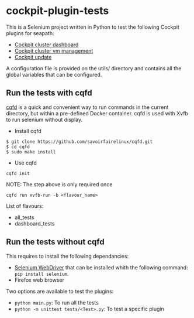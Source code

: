 <!-- Copyright (C) 2024 Savoir-faire Linux Inc.
SPDX-License-Identifier: Apache-2.0 -->

# cockpit-plugin-tests

This is a Selenium project written in Python to test the following Cockpit plugins for seapath:

- [Cockpit cluster dashboard](https://github.com/seapath/cockpit-cluster-dashboard)
- [Cockpit cluster vm management](https://github.com/seapath/cockpit-cluster-vm-managment)
- [Cockpit update](https://github.com/seapath/cockpit-update)

A configuration file is provided on the utils/ directory and contains all the global variables that can be configured.

## Run the tests with cqfd

[cqfd](https://github.com/savoirfairelinux/cqfd) is a quick and convenient way to run commands in the current directory, but within a pre-defined Docker container.
cqfd is used with Xvfb to run selenium without display.

* Install cqfd

```
$ git clone https://github.com/savoirfairelinux/cqfd.git
$ cd cqfd
$ sudo make install
```

* Use cqfd

`cqfd init`

NOTE: The step above is only required once

`cqfd run xvfb-run -b <flavour_name>`

List of flavours:
- all_tests
- dashboard_tests


## Run the tests without cqfd

This requires to install the following dependancies:

- [Selenium WebDriver](https://www.selenium.dev/) that can be installed whith the following command: `pip install selenium`.
- Firefox web browser


Two options are available to test the plugins:
- `python main.py`: To run all the tests
- `python -m unittest tests/<Test>.py`: To test a specific plugin

